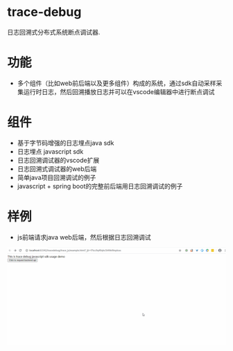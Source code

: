 trace-debug
================

日志回溯式分布式系统断点调试器.

# 功能

* 多个组件（比如web前后端以及更多组件）构成的系统，通过sdk自动采样采集运行时日志，然后回溯播放日志并可以在vscode编辑器中进行断点调试

# 组件

* 基于字节码增强的日志埋点java sdk
* 日志埋点 javascript sdk
* 日志回溯调试器的vscode扩展
* 日志回溯式调试器的web后端
* 简单java项目回溯调试的例子
* javascript + spring boot的完整前后端用日志回溯调试的例子

# 样例

* js前端请求java web后端，然后根据日志回溯调试

![trace_debug_example.gif](docs/trace_debug_example.gif)
